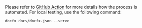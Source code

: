 Please refer to [GitHub Action](../.github/workflows/docs.yml) for more details how the process is automated.
For local testing, use the following command:

```
docfx docs/docfx.json --serve
```
